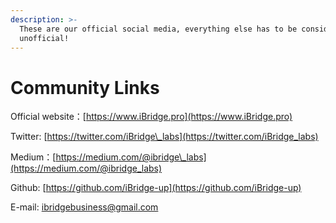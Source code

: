 ```yaml
---
description: >-
  These are our official social media, everything else has to be considered as
  unofficial!
---
```


# Community Links

Official website：[https://www.iBridge.pro](https://www.iBridge.pro)

Twitter: [https://twitter.com/iBridge\_labs](https://twitter.com/iBridge_labs)

Medium：[https://medium.com/@ibridge\_labs](https://medium.com/@ibridge_labs)

Github: [https://github.com/iBridge-up](https://github.com/iBridge-up)

E-mail: ibridgebusiness@gmail.com

